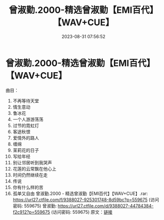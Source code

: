 ﻿---
title: 曾淑勤.2000-精选曾淑勤【EMI百代】【WAV+CUE】
date: 2023-08-31 07:56:52
categories: WAV车载音乐、镜像
tags: 华语中文
---
# 曾淑勤.2000-精选曾淑勤【EMI百代】【WAV+CUE】

曲目：
01. 不再等待天堂
02. 情生意动
03. 鲁冰花
04. 一个人游游荡荡
05. 过节的霓虹灯
06. 客途秋恨
07. 爱情外的路人
08. 缠绵
09. 茉莉花的日子
10. 写给年经
11. 别让邻居听到我哭声
12. 花莲的云常飘在他心上
13. 时间仍然继续在走
14. 传说
15. 你有什么样的苦
16. 孤单又自由
曾淑勤.2000 - 精选曾淑勤【EMI百代】【WAV+CUE】.rar: https://url27.ctfile.com/f/9388027-925301748-8d59bc?p=559675
(访问密码: 559675)
曾淑勤: https://url27.ctfile.com/d/9388027-44784384-f2c912?p=559675
(访问密码: 559675)
原文：[链接](https://blog.sina.com.cn/s/blog_1647c7e760103139z.html)